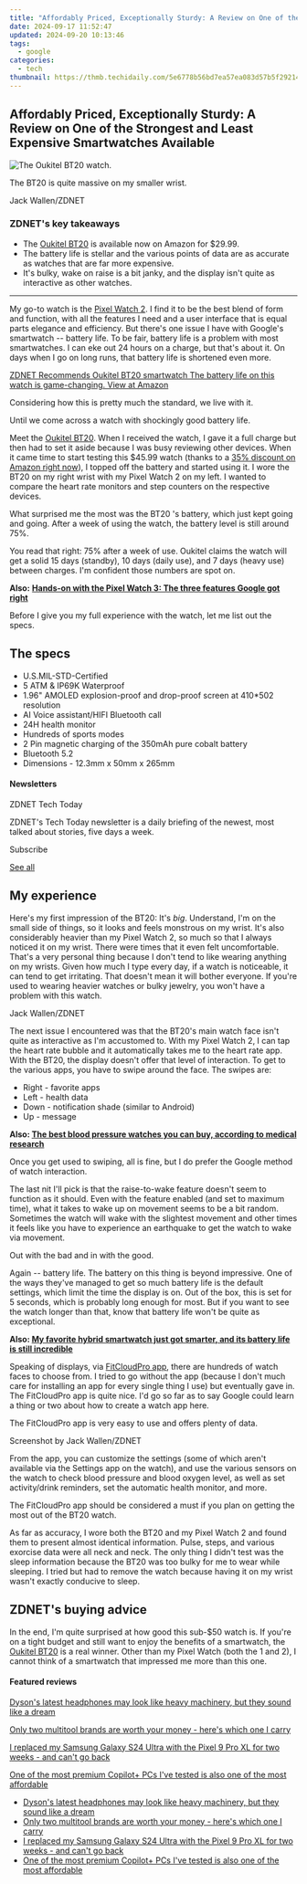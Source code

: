 ```yaml
---
title: "Affordably Priced, Exceptionally Sturdy: A Review on One of the Strongest and Least Expensive Smartwatches Available"
date: 2024-09-17 11:52:47
updated: 2024-09-20 10:13:46
tags:
  - google
categories:
  - tech
thumbnail: https://thmb.techidaily.com/5e6778b56bd7ea57ea083d57b5f2921418b00d25e671abbc75a29215718a300d.jpg
---
```


## Affordably Priced, Exceptionally Sturdy: A Review on One of the Strongest and Least Expensive Smartwatches Available

![The Oukitel BT20 watch.](https://www.zdnet.com/a/img/resize/88c99a689e2420a9c099052c18d16aa157a07ac5/2024/02/06/6cb8abb0-4c8a-469b-87f9-4207b1902686/bt201.jpg?auto=webp&width=1280)

The BT20 is quite massive on my smaller wrist.

Jack Wallen/ZDNET

### ZDNET's key takeaways

* The [Oukitel BT20](https://buy.geni.us/Proxy.ashx?TSID=368250&GR%5FURL=https%3A%2F%2Fwww.amazon.com%2FOUKITEL-BT20-Waterproof-Bluetooth-Touchscreen%2Fdp%2FB0CG1TYHYZ%3Ftag%3Dzd-buy-button-20%26ascsubtag%3D%5F%5FCOM%5FCLICK%5FID%5F%5F%7Cc4dfada8-90f6-4b7e-a416-e1703d7380d0%7Cdtp&dtb=1) is available now on Amazon for $29.99.
* The battery life is stellar and the various points of data are as accurate as watches that are far more expensive.
* It's bulky, wake on raise is a bit janky, and the display isn't quite as interactive as other watches.

---

My go-to watch is the [Pixel Watch 2](https://www.zdnet.com/article/google-pixel-watch-2-review/). I find it to be the best blend of form and function, with all the features I need and a user interface that is equal parts elegance and efficiency. But there's one issue I have with Google's smartwatch -- battery life. To be fair, battery life is a problem with most smartwatches. I can eke out 24 hours on a charge, but that's about it. On days when I go on long runs, that battery life is shortened even more.

[ZDNET Recommends Oukitel BT20 smartwatch The battery life on this watch is game-changing. View at Amazon](https://buy.geni.us/Proxy.ashx?TSID=368250&GR%5FURL=https%3A%2F%2Fwww.amazon.com%2FOUKITEL-BT20-Waterproof-Bluetooth-Touchscreen%2Fdp%2FB0CG1TYHYZ%3Ftag%3Dzd-buy-button-20%26ascsubtag%3D%5F%5FCOM%5FCLICK%5FID%5F%5F%7Cc4dfada8-90f6-4b7e-a416-e1703d7380d0%7Cdtp&dtb=1)

Considering how this is pretty much the standard, we live with it.

Until we come across a watch with shockingly good battery life. 

Meet the [Oukitel BT20](https://buy.geni.us/Proxy.ashx?TSID=368250&GR%5FURL=https%3A%2F%2Fwww.amazon.com%2FOUKITEL-BT20-Waterproof-Bluetooth-Touchscreen%2Fdp%2FB0CG1TYHYZ%3Ftag%3Dzd-buy-button-20%26ascsubtag%3D%5F%5FCOM%5FCLICK%5FID%5F%5F%7Cc4dfada8-90f6-4b7e-a416-e1703d7380d0%7Cdtp&dtb=1). When I received the watch, I gave it a full charge but then had to set it aside because I was busy reviewing other devices. When it came time to start testing this $45.99 watch (thanks to a [35% discount on Amazon right now](https://buy.geni.us/Proxy.ashx?TSID=368250&GR%5FURL=https%3A%2F%2Fwww.amazon.com%2FOUKITEL-BT20-Waterproof-Bluetooth-Touchscreen%2Fdp%2FB0CG1TYHYZ%3Ftag%3Dzd-buy-button-20%26ascsubtag%3D%5F%5FCOM%5FCLICK%5FID%5F%5F%7Cc4dfada8-90f6-4b7e-a416-e1703d7380d0%7Cdtp&dtb=1)), I topped off the battery and started using it. I wore the BT20 on my right wrist with my Pixel Watch 2 on my left. I wanted to compare the heart rate monitors and step counters on the respective devices. 

What surprised me the most was the BT20 's battery, which just kept going and going. After a week of using the watch, the battery level is still around 75%.

You read that right: 75% after a week of use. Oukitel claims the watch will get a solid 15 days (standby), 10 days (daily use), and 7 days (heavy use) between charges. I'm confident those numbers are spot on.

**Also:** [**Hands-on with the Pixel Watch 3: The three features Google got right**](https://www.zdnet.com/article/hands-on-with-the-pixel-watch-3-the-three-features-google-got-right/)

Before I give you my full experience with the watch, let me list out the specs.

## The specs

* U.S.MIL-STD-Certified
* 5 ATM & IP69K Waterproof
* 1.96" AMOLED explosion-proof and drop-proof screen at 410\*502 resolution
* AI Voice assistant/HIFI Bluetooth call
* 24H health monitor
* Hundreds of sports modes
* 2 Pin magnetic charging of the 350mAh pure cobalt battery
* Bluetooth 5.2
* Dimensions - 12.3mm x 50mm x 265mm

#### Newsletters

ZDNET Tech Today

ZDNET's Tech Today newsletter is a daily briefing of the newest, most talked about stories, five days a week.

 Subscribe

[See all](https://www.zdnet.com/newsletters/)

## My experience

Here's my first impression of the BT20: It's _big_. Understand, I'm on the small side of things, so it looks and feels monstrous on my wrist. It's also considerably heavier than my Pixel Watch 2, so much so that I always noticed it on my wrist. There were times that it even felt uncomfortable. That's a very personal thing because I don't tend to like wearing anything on my wrists. Given how much I type every day, if a watch is noticeable, it can tend to get irritating. That doesn't mean it will bother everyone. If you're used to wearing heavier watches or bulky jewelry, you won't have a problem with this watch.

Jack Wallen/ZDNET

The next issue I encountered was that the BT20's main watch face isn't quite as interactive as I'm accustomed to. With my Pixel Watch 2, I can tap the heart rate bubble and it automatically takes me to the heart rate app. With the BT20, the display doesn't offer that level of interaction. To get to the various apps, you have to swipe around the face. The swipes are:

* Right - favorite apps
* Left - health data
* Down - notification shade (similar to Android)
* Up - message

**Also: [The best blood pressure watches you can buy, according to medical research](https://www.zdnet.com/article/best-blood-pressure-watch/)**

Once you get used to swiping, all is fine, but I do prefer the Google method of watch interaction.

The last nit I'll pick is that the raise-to-wake feature doesn't seem to function as it should. Even with the feature enabled (and set to maximum time), what it takes to wake up on movement seems to be a bit random. Sometimes the watch will wake with the slightest movement and other times it feels like you have to experience an earthquake to get the watch to wake via movement.

Out with the bad and in with the good.

Again -- battery life. The battery on this thing is beyond impressive. One of the ways they've managed to get so much battery life is the default settings, which limit the time the display is on. Out of the box, this is set for 5 seconds, which is probably long enough for most. But if you want to see the watch longer than that, know that battery life won't be quite as exceptional. 

**Also: [My favorite hybrid smartwatch just got smarter, and its battery life is still incredible](https://www.zdnet.com/article/my-favorite-hybrid-smartwatch-just-got-smarter-and-its-battery-life-is-still-incredible/)**

Speaking of displays, via [FitCloudPro app](https://play.google.com/store/apps/details?id=com.topstep.fitcloudpro), there are hundreds of watch faces to choose from. I tried to go without the app (because I don't much care for installing an app for every single thing I use) but eventually gave in. The FitCloudPro app is quite nice. I'd go so far as to say Google could learn a thing or two about how to create a watch app here.

The FitCloudPro app is very easy to use and offers plenty of data.

Screenshot by Jack Wallen/ZDNET

From the app, you can customize the settings (some of which aren't available via the Settings app on the watch), and use the various sensors on the watch to check blood pressure and blood oxygen level, as well as set activity/drink reminders, set the automatic health monitor, and more. 

The FitCloudPro app should be considered a must if you plan on getting the most out of the BT20 watch.

As far as accuracy, I wore both the BT20 and my Pixel Watch 2 and found them to present almost identical information. Pulse, steps, and various exorcise data were all neck and neck. The only thing I didn't test was the sleep information because the BT20 was too bulky for me to wear while sleeping. I tried but had to remove the watch because having it on my wrist wasn't exactly conducive to sleep.

## ZDNET's buying advice

In the end, I'm quite surprised at how good this sub-$50 watch is. If you're on a tight budget and still want to enjoy the benefits of a smartwatch, the [Oukitel BT20](https://buy.geni.us/Proxy.ashx?TSID=368250&GR%5FURL=https%3A%2F%2Fwww.amazon.com%2FOUKITEL-BT20-Waterproof-Bluetooth-Touchscreen%2Fdp%2FB0CG1TYHYZ%3Ftag%3Dzd-buy-button-20%26ascsubtag%3D%5F%5FCOM%5FCLICK%5FID%5F%5F%7Cc4dfada8-90f6-4b7e-a416-e1703d7380d0%7Cdtp&dtb=1) is a real winner. Other than my Pixel Watch (both the 1 and 2), I cannot think of a smartwatch that impressed me more than this one.

#### Featured reviews

[Dyson's latest headphones may look like heavy machinery, but they sound like a dream](https://www.zdnet.com/article/i-tested-dysons-500-flagship-headphones-and-theyre-more-competitive-than-expected/ "Dyson's latest headphones may look like heavy machinery, but they sound like a dream")

[Only two multitool brands are worth your money - here's which one I carry](https://www.zdnet.com/article/only-two-multitool-brands-are-worth-your-money-heres-which-one-i-carry/ "Only two multitool brands are worth your money - here's which one I carry")

[I replaced my Samsung Galaxy S24 Ultra with the Pixel 9 Pro XL for two weeks - and can't go back](https://www.zdnet.com/article/i-replaced-my-samsung-galaxy-s24-ultra-with-the-pixel-9-pro-xl-for-two-weeks-and-cant-go-back/ "I replaced my Samsung Galaxy S24 Ultra with the Pixel 9 Pro XL for two weeks - and can't go back")

[One of the most premium Copilot+ PCs I've tested is also one of the most affordable](https://www.zdnet.com/article/one-of-the-most-premium-copilot-pcs-ive-tested-is-also-one-of-the-most-affordable/ "One of the most premium Copilot+ PCs I've tested is also one of the most affordable")

* [Dyson's latest headphones may look like heavy machinery, but they sound like a dream](https://www.zdnet.com/article/i-tested-dysons-500-flagship-headphones-and-theyre-more-competitive-than-expected/ "Dyson's latest headphones may look like heavy machinery, but they sound like a dream")
* [Only two multitool brands are worth your money - here's which one I carry](https://www.zdnet.com/article/only-two-multitool-brands-are-worth-your-money-heres-which-one-i-carry/ "Only two multitool brands are worth your money - here's which one I carry")
* [I replaced my Samsung Galaxy S24 Ultra with the Pixel 9 Pro XL for two weeks - and can't go back](https://www.zdnet.com/article/i-replaced-my-samsung-galaxy-s24-ultra-with-the-pixel-9-pro-xl-for-two-weeks-and-cant-go-back/ "I replaced my Samsung Galaxy S24 Ultra with the Pixel 9 Pro XL for two weeks - and can't go back")
* [One of the most premium Copilot+ PCs I've tested is also one of the most affordable](https://www.zdnet.com/article/one-of-the-most-premium-copilot-pcs-ive-tested-is-also-one-of-the-most-affordable/ "One of the most premium Copilot+ PCs I've tested is also one of the most affordable")

<ins class="adsbygoogle"
     style="display:block"
     data-ad-format="autorelaxed"
     data-ad-client="ca-pub-7571918770474297"
     data-ad-slot="1223367746"></ins>



<ins class="adsbygoogle"
     style="display:block"
     data-ad-client="ca-pub-7571918770474297"
     data-ad-slot="8358498916"
     data-ad-format="auto"
     data-full-width-responsive="true"></ins>
